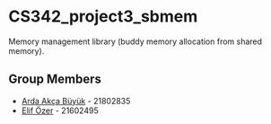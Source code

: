 # CS342_project3_sbmem
Memory management library (buddy memory allocation from shared memory).

Group Members
-
* [Arda Akça Büyük](https://github.com/ardaakcabuyuk) - 21802835
* [Elif Özer](https://github.com/elifozerr) - 21602495
